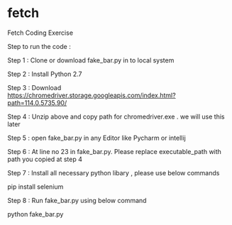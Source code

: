 # fetch
Fetch Coding Exercise

Step to run the code :

Step 1 : Clone or download fake_bar.py in to local system <br>

Step 2 : Install Python 2.7 <br>

Step 3 : Download https://chromedriver.storage.googleapis.com/index.html?path=114.0.5735.90/  <br>

Step 4 : Unzip above and copy path for chromedriver.exe . we will use this later <br>

Step 5 : open fake_bar.py in any Editor like Pycharm or intellij <br>

Step 6 : At line no 23 in fake_bar.py. Please replace executable_path with path you copied at step 4 <br>

Step 7 : Install all necessary python libary , please use below commands <br>

pip install selenium <br>

Step 8 : Run fake_bar.py using below command <br>

python fake_bar.py <br>

